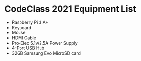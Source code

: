 # CodeClass 2021 Equipment List

- Raspberry Pi 3 A+
- Keyboard
- Mouse
- HDMI Cable
- Pro-Elec 5.1v/2.5A Power Supply
- 4-Port USB Hub
- 32GB Samsung Evo MicroSD card
